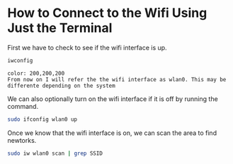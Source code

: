 # How to Connect to the Wifi Using Just the Terminal

First we have to check to see if the wifi interface is up.

```sh
iwconfig
``` 

```ad-note
color: 200,200,200
From now on I will refer the the wifi interface as wlan0. This may be differente depending on the system
```

We can also optionally turn on the wifi interface if it is off by running the command.

```sh
sudo ifconfig wlan0 up
```

Once we know that the wifi interface is on, we can scan the area to find newtorks.

```sh
sudo iw wlan0 scan | grep SSID
```
